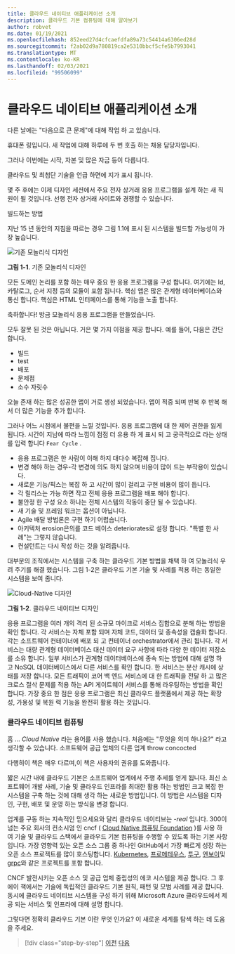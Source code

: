 ```yaml
---
title: 클라우드 네이티브 애플리케이션 소개
description: 클라우드 기본 컴퓨팅에 대해 알아보기
author: robvet
ms.date: 01/19/2021
ms.openlocfilehash: 852eed27d4cfcaefdfa89a73c54414a6306ed28d
ms.sourcegitcommit: f2ab02d9a780819ca2e5310bbcf5cfe5b7993041
ms.translationtype: MT
ms.contentlocale: ko-KR
ms.lasthandoff: 02/03/2021
ms.locfileid: "99506099"
---
```

# <a name="introduction-to-cloud-native-applications"></a>클라우드 네이티브 애플리케이션 소개

다른 날에는 "다음으로 큰 문제"에 대해 작업 하 고 있습니다.

휴대폰 링입니다. 새 작업에 대해 하루에 두 번 호출 하는 채용 담당자입니다.

그러나 이번에는 시작, 자본 및 많은 자금 등이 다릅니다.

클라우드 및 최첨단 기술을 언급 하면에 지가 표시 됩니다.

몇 주 후에는 이제 디자인 세션에서 주요 전자 상거래 응용 프로그램을 설계 하는 새 직원이 될 것입니다. 선행 전자 상거래 사이트와 경쟁할 수 있습니다.

빌드하는 방법

지난 15 년 동안의 지침을 따르는 경우 그림 1.1에 표시 된 시스템을 빌드할 가능성이 가장 높습니다.

![기존 모놀리식 디자인](./media/monolithic-design.png)

**그림 1-1**. 기존 모놀리식 디자인

모든 도메인 논리를 포함 하는 매우 중요 한 응용 프로그램을 구성 합니다. 여기에는 Id, 카탈로그, 순서 지정 등의 모듈이 포함 됩니다. 핵심 앱은 많은 관계형 데이터베이스와 통신 합니다. 핵심은 HTML 인터페이스를 통해 기능을 노출 합니다.

축하합니다!  방금 모놀리식 응용 프로그램을 만들었습니다.

모두 잘못 된 것은 아닙니다. 거은 몇 가지 이점을 제공 합니다. 예를 들어, 다음은 간단 합니다.

- 빌드
- test
- 배포
- 문제점
- 소수 자릿수

오늘 존재 하는 많은 성공한 앱이 거로 생성 되었습니다. 앱이 적중 되며 반복 후 반복 해 서 더 많은 기능을 추가 합니다.

그러나 어느 시점에서 불편을 느낄 것입니다. 응용 프로그램에 대 한 제어 권한을 잃게 됩니다. 시간이 지남에 따라 느낌이 점점 더 유용 하 게 표시 되 고 궁극적으로 라는 상태를 입력 합니다 `Fear Cycle` .

- 응용 프로그램은 한 사람이 이해 하지 대다수 복잡해 집니다.
- 변경 해야 하는 경우-각 변경에 의도 하지 않으며 비용이 많이 드는 부작용이 있습니다.
- 새로운 기능/픽스는 복잡 하 고 시간이 많이 걸리고 구현 비용이 많이 듭니다.
- 각 릴리스는 가능 하면 작고 전체 응용 프로그램을 배포 해야 합니다.
- 불안정 한 구성 요소 하나는 전체 시스템의 작동이 중단 될 수 있습니다.
- 새 기술 및 프레임 워크는 옵션이 아닙니다.
- Agile 배달 방법론은 구현 하기 어렵습니다.
- 아키텍처 erosion은의를 코드 베이스 deteriorates로 설정 합니다. "특별 한 사례"는 그렇지 않습니다.
- 컨설턴트는 다시 작성 하는 것을 알려줍니다.

대부분의 조직에서는 시스템을 구축 하는 클라우드 기본 방법을 채택 하 여 모놀리식 우려 주기를 해결 했습니다. 그림 1-2은 클라우드 기본 기술 및 사례를 적용 하는 동일한 시스템을 보여 줍니다.

![Cloud-Native 디자인](./media/cloud-native-design.png)

**그림 1-2**. 클라우드 네이티브 디자인

응용 프로그램을 여러 개의 격리 된 소규모 마이크로 서비스 집합으로 분해 하는 방법을 확인 합니다. 각 서비스는 자체 포함 되며 자체 코드, 데이터 및 종속성을 캡슐화 합니다. 각는 소프트웨어 컨테이너에 배포 되 고 컨테이너 orchestrator에서 관리 됩니다. 각 서비스는 대량 관계형 데이터베이스 대신 데이터 요구 사항에 따라 다양 한 데이터 저장소를 소유 합니다. 일부 서비스가 관계형 데이터베이스에 종속 되는 방법에 대해 설명 하 고 NoSQL 데이터베이스에서 다른 서비스를 확인 합니다. 한 서비스는 분산 캐시에 상태를 저장 합니다. 모든 트래픽이 코어 백 엔드 서비스에 대 한 트래픽을 전달 하 고 많은 크로스 절삭 문제를 적용 하는 API 게이트웨이 서비스를 통해 라우팅하는 방법을 확인 합니다. 가장 중요 한 점은 응용 프로그램은 최신 클라우드 플랫폼에서 제공 하는 확장성, 가용성 및 복원 력 기능을 완전히 활용 하는 것입니다.

### <a name="cloud-native-computing"></a>클라우드 네이티브 컴퓨팅

흠 ... _Cloud Native_ 라는 용어를 사용 했습니다. 처음에는 "무엇을 의미 하나요?" 라고 생각할 수 있습니다. 소프트웨어 공급 업체의 다른 업계 throw concocted

다행히이 책은 매우 다르며,이 책은 사용자의 권유를 도와줍니다.

짧은 시간 내에 클라우드 기본은 소프트웨어 업계에서 주행 추세를 얻게 됩니다. 최신 소프트웨어 개발 사례, 기술 및 클라우드 인프라를 최대한 활용 하는 방법인 크고 복잡 한 시스템을 구축 하는 것에 대해 생각 하는 새로운 방법입니다. 이 방법은 시스템을 디자인, 구현, 배포 및 운영 하는 방식을 변경 합니다.

업계를 구동 하는 지속적인 믿으세요와 달리 클라우드 네이티브는 _-real_ 입니다. 300이 넘는 주요 회사의 컨소시엄 인 cncf ( [Cloud Native 컴퓨팅 Foundation](https://www.cncf.io/) )를 사용 하 여 기술 및 클라우드 스택에서 클라우드 기본 컴퓨팅을 수행할 수 있도록 하는 기본 사항입니다. 가장 영향력 있는 오픈 소스 그룹 중 하나인 GitHub에서 가장 빠르게 성장 하는 오픈 소스 프로젝트를 많이 호스팅합니다. [Kubernetes](https://kubernetes.io/), [프로메테우스](https://prometheus.io/), [투구](https://helm.sh/), [엔보이](https://www.envoyproxy.io/)및 [grpc](https://grpc.io/)와 같은 프로젝트를 포함 합니다.

CNCF 발전시키는 오픈 소스 및 공급 업체 중립성의 에코 시스템을 제공 합니다. 그 후에이 책에서는 기술에 독립적인 클라우드 기본 원칙, 패턴 및 모범 사례를 제공 합니다. 동시에 클라우드 네이티브 시스템을 구성 하기 위해 Microsoft Azure 클라우드에서 제공 되는 서비스 및 인프라에 대해 설명 합니다.

그렇다면 정확히 클라우드 기본 이란 무엇 인가요? 이 새로운 세계를 탐색 하는 데 도움을 주세요.

>[!div class="step-by-step"]
>[이전](index.md)
>[다음](definition.md)
